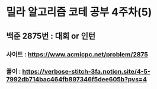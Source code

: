 # 밀라 알고리즘 코테 공부 4주차(5)

## 백준 2875번 : 대회 or 인턴

### 사이트 : https://www.acmicpc.net/problem/2875
### 풀이 : https://verbose-stitch-3fa.notion.site/4-5-7992db714bac464fb897346f5dee605b?pvs=4